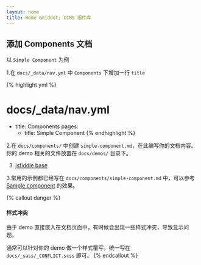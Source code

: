 ```yaml
---
layout: home
title: Home &middot; CCMS 组件库
---
```


## 添加 Components 文档

以 `Simple Component` 为例

1.在 `docs/_data/nav.yml` 中 `Components` 下增加一行 `title` 

{% highlight yml %}
# docs/_data/nav.yml
- title: Components
  pages:
    - title: Simple Component
{% endhighlight %}

2.在 `docs/components/` 中创建 `simple-component.md`，在此编写你的文档内容。你的 demo 相关的文件放置在 `docs/demos/` 目录下。

3. [jsfiddle base](https://jsfiddle.net/Kuitos/to286j9d/) 

3.常用的示例都已经写在 `docs/components/simple-component.md` 中，可以参考 [Sample component](http://localhost:3001/docs/components/sample-component/) 的效果。

{% callout danger %}
#### 样式冲突
由于 demo 直接嵌入在文档页面中，有时候会出现一些样式冲突，导致显示问题。

通常可以针对你的 demo 做一个样式覆写，统一写在 `docs/_sass/_CONFLICT.scss` 即可。
{% endcallout %}

